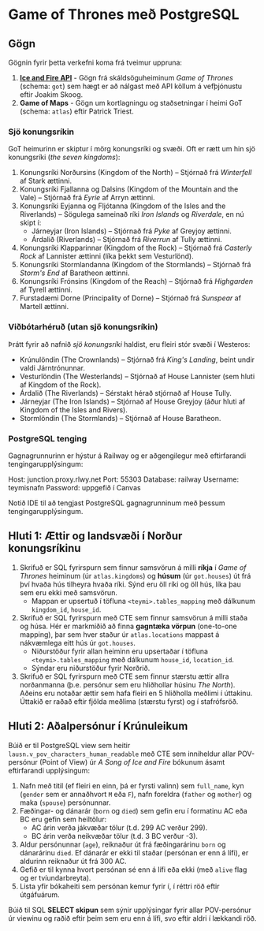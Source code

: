# Game of Thrones með PostgreSQL

## Gögn

Gögnin fyrir þetta verkefni koma frá tveimur uppruna:

1. [**Ice and Fire API**](https://anapioficeandfire.com/) - Gögn frá skáldsöguheiminum *Game of
   Thrones* (schema: `got`) sem hægt er að nálgast með API köllum á vefþjónustu eftir Joakim Skoog.
2. **Game of Maps** - Gögn um kortlagningu og staðsetningar í heimi GoT (schema: `atlas`) eftir
   Patrick Triest.

### Sjö konungsríkin

GoT heimurinn er skiptur í mörg konungsríki og svæði. Oft er rætt um hin sjö konungsríki (*the
seven kingdoms*):

1. Konungsríki Norðursins (Kingdom of the North) – Stjórnað frá _Winterfell_ af Stark ættinni.
2. Konungsríki Fjallanna og Dalsins (Kingdom of the Mountain and the Vale) – Stjórnað frá
   _Eyrie_ af Arryn ættinni.
3. Konungsríki Eyjanna og Fljótanna (Kingdom of the Isles and the Riverlands) – Sögulega sameinað
   ríki _Iron Islands_ og _Riverdale_, en nú skipt í:
    - Járneyjar (Iron Islands) – Stjórnað frá _Pyke_ af Greyjoy ættinni.
    - Árdalið (Riverlands) – Stjórnað frá _Riverrun_ af Tully ættinni.
4. Konungsríki Klapparinnar (Kingdom of the Rock) – Stjórnað frá _Casterly Rock_ af Lannister
   ættinni (líka þekkt sem
   Vesturlönd).
5. Konungsríki Stormlandanna (Kingdom of the Stormlands) – Stjórnað frá _Storm's End_ af Baratheon
   ættinni.
6. Konungsríki Frónsins (Kingdom of the Reach) – Stjórnað frá _Highgarden_  af Tyrell ættinni.
7. Furstadæmi Dorne (Principality of Dorne) – Stjórnað frá _Sunspear_ af Martell ættinni.

### Viðbótarhéruð (utan sjö konungsríkin)

Þrátt fyrir að nafnið _sjö konungsríki_ haldist, eru fleiri stór svæði í Westeros:

- Krúnulöndin (The Crownlands) – Stjórnað frá _King's Landing_, beint undir valdi Járntrónunnar.
- Vesturlöndin (The Westerlands) – Stjórnað af House Lannister (sem hluti af Kingdom of the Rock).
- Árdalið (The Riverlands) – Sérstakt hérað stjórnað af House Tully.
- Járneyjar (The Iron Islands) – Stjórnað af House Greyjoy (áður hluti af Kingdom of the Isles and
  Rivers).
- Stormlöndin (The Stormlands) – Stjórnað af House Baratheon.

### PostgreSQL tenging
Gagnagrunnurinn er hýstur á Railway og er aðgengilegur með eftirfarandi tengingarupplýsingum:

Host: junction.proxy.rlwy.net
Port: 55303
Database: railway
Username: teymisnafn
Password: uppgefið í Canvas

Notið IDE til að tengjast PostgreSQL gagnagrunninum með þessum tengingarupplýsingum. 

## Hluti 1: Ættir og landsvæði í Norður konungsríkinu

1. Skrifuð er SQL fyrirspurn sem finnur samsvörun á milli **ríkja** í *Game of Thrones* heiminum
   (úr `atlas.kingdoms`) og **húsum** (úr `got.houses`) út frá því hvaða hús tilheyra hvaða
   ríki. Sýnd eru öll ríki og öll hús, líka þau sem eru ekki með samsvörun.
    - Mappan er upsertuð í töfluna `<teymi>.tables_mapping` með dálkunum `kingdom_id`, `house_id`.
2. Skrifuð er SQL fyrirspurn með CTE sem finnur samsvörun á milli staða og húsa. Hér er markmiðið að
   finna **gagntæka vörpun** (one-to-one mapping), þar sem hver staður úr `atlas.locations` mappast
   á nákvæmlega eitt hús úr `got.houses`.
    - Niðurstöður fyrir allan heiminn eru upsertaðar í töfluna `<teymi>.tables_mapping` með dálkunum
      `house_id`, `location_id`.
    - Sýndar eru niðurstöður fyrir Norðrið. 
3. Skrifuð er SQL fyrirspurn með CTE sem finnur stærstu ættir allra norðanmanna (þ.e. persónur sem eru
   hliðhollar húsinu *The North*). Aðeins eru notaðar ættir sem hafa fleiri en 5 hliðholla
   meðlimi í úttakinu. Úttakið er raðað eftir fjölda meðlima (stærstu fyrst) og í stafrófsröð.


## Hluti 2: Aðalpersónur í Krúnuleikum

Búið er til PostgreSQL view sem heitir `lausn.v_pov_characters_human_readable` með CTE sem
inniheldur allar POV-persónur (Point of View) úr *A Song of Ice and Fire* bókunum ásamt eftirfarandi
upplýsingum: 

1. Nafn með titil (ef fleiri en einn, þá er fyrsti valinn) sem `full_name`, kyn (`gender` sem er
   annaðhvort `M` eða `F`), nafn foreldra (`father` og `mother`) og maka (`spouse`)
   persónunnar.
2. Fæðingar- og dánarár (`born` og `died`) sem gefin eru í formatinu AC eða BC eru gefin sem heiltölur: 
    - AC árin verða jákvæðar tölur (t.d. 299 AC verður 299).
    - BC árin verða neikvæðar tölur (t.d. 3 BC verður -3).
3. Aldur persónunnar (`age`), reiknaður út frá fæðingarárinu `born` og dánarárinu `died`.
   Ef dánarár er ekki til staðar (persónan er enn á lífi), er aldurinn reiknaður út frá 300 AC.
4. Gefið er til kynna hvort persónan sé enn á lífi eða ekki (með `alive` flag og er tvíundarbreyta).
5. Lista yfir bókaheiti sem persónan kemur fyrir í, í réttri röð eftir útgáfuárum.

Búið til SQL **SELECT skipun** sem sýnir upplýsingar fyrir allar POV-persónur úr viewinu og
raðið eftir þeim sem eru enn á lífi, svo eftir aldri í lækkandi röð.


